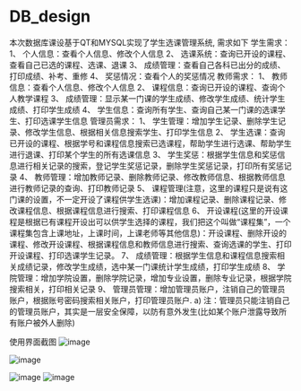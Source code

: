 # DB_design
本次数据库课设基于QT和MYSQL实现了学生选课管理系统, 需求如下
学生需求：
1、	个人信息：查看个人信息、修改个人信息
2、	选课系统：查询已开设的课程、查看自己已选的课程、选课、退课
3、	成绩管理：查看自己各科已出分的成绩、打印成绩、补考、重修
4、	奖惩情况：查看个人的奖惩情况 
教师需求：
1、	教师信息：查看个人信息、修改个人信息
2、	课程信息：查询已开设的课程、查询个人教学课程
3、	成绩管理：显示某一门课的学生成绩、修改学生成绩、统计学生成绩、打印学生成绩
4、	学生信息：查询所有学生、查询自己某一门课的选课学生、打印选课学生信息
管理员需求：
1、	学生管理：增加学生记录、删除学生记录、修改学生信息、根据相关信息搜索学生、打印学生信息
2、	学生选课：查询已开设的课程、根据学号和课程信息搜索已选课程，帮助学生进行选课、帮助学生进行退课、打印某个学生的所有选课信息
3、	学生奖惩：根据学生信息和奖惩信息进行相关记录的搜索，登记学生奖惩记录，删除学生奖惩记录，打印所有奖惩记录
4、	教师管理：增加教师记录、删除教师记录、修改教师信息、根据教师信息进行教师记录的查询、打印教师记录
5、	课程管理(注意，这里的课程只是说有这门课的设置，不一定开设了课程供学生选课)：增加课程记录、删除课程记录、修改课程信息、根据课程信息进行搜索、打印课程信息
6、	开设课程(这里的开设课程是根据已有课程开设出可以供学生选择的课程，我们把这个叫做“课程集”，一个课程集包含上课地址，上课时间，上课老师等其他信息)：开设课程、删除开设的课程、修改开设课程、根据课程信息和教师信息进行搜索、查询选课的学生、打印开设课程、打印选课学生记录。
7、	成绩管理：根据学生信息和课程信息搜索相关成绩记录，修改学生成绩，选中某一门课统计学生成绩，打印学生成绩
8、	学院管理：增加学院设置，删除学院记录，增加专业设置，删除专业记录，根据学院搜索相关，打印相关记录
9、	管理员管理：增加管理员账户，注销自己的管理员账户，根据账号密码搜索相关账户，打印管理员账户.
a)	注：管理员只能注销自己的管理员账户，其实是一层安全保障，以防有意外发生(比如某个账户泄露导致所有账户被外人删除)

使用界面截图
![image](https://github.com/Fengzhongzhihan/DB_design/assets/121104170/04feda86-0cb8-43fd-b0f9-1725c1cb363b)

![image](https://github.com/Fengzhongzhihan/DB_design/assets/121104170/b1fb44ed-5e96-4c5c-a985-6db8aa4d9c2c)

![image](https://github.com/Fengzhongzhihan/DB_design/assets/121104170/937b418e-0fa4-4b0f-bd1f-cf9436db30f9)
![image](https://github.com/Fengzhongzhihan/DB_design/assets/121104170/cfe878a7-4264-4a27-a98d-0903a1b418cf)




